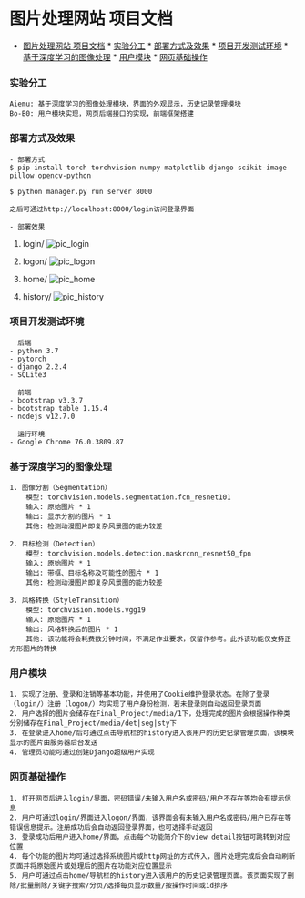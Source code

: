 # 图片处理网站 项目文档
* [图片处理网站 项目文档](#图片处理网站-项目文档)
         * [实验分工](#实验分工)
         * [部署方式及效果](#部署方式及效果)
         * [项目开发测试环境](#项目开发测试环境)
         * [基于深度学习的图像处理](#基于深度学习的图像处理)
         * [用户模块](#用户模块)
         * [网页基础操作](#网页基础操作)

### 实验分工
    Aiemu: 基于深度学习的图像处理模块，界面的外观显示，历史记录管理模块
    Bo-B0: 用户模块实现，网页后端接口的实现，前端框架搭建

### 部署方式及效果
    - 部署方式
    $ pip install torch torchvision numpy matplotlib django scikit-image pillow opencv-python 

    $ python manager.py run server 8000
    
    之后可通过http://localhost:8000/login访问登录界⾯

    - 部署效果
1. login/
![pic_login](https://tva1.sinaimg.cn/large/006y8mN6ly1g6x0icwrz3j31ip0u0gow.jpg)

2. logon/
![pic_logon](https://tva1.sinaimg.cn/large/006y8mN6ly1g6x0jnuhqdj31ip0u0dj3.jpg)

3. home/
![pic_home](https://tva1.sinaimg.cn/large/006y8mN6ly1g6x0kczw24j31ip0u0npe.jpg)

4. history/
![pic_history](https://tva1.sinaimg.cn/large/006y8mN6ly1g6x0l7jw8tj31ip0u0gsu.jpg)


### 项目开发测试环境
      后端
    - python 3.7
    - pytorch 
    - django 2.2.4
    - SQLite3
      
      前端 
    - bootstrap v3.3.7
    - bootstrap table 1.15.4
    - nodejs v12.7.0

      运行环境
    - Google Chrome 76.0.3809.87

### 基于深度学习的图像处理
    1. 图像分割（Segmentation）
        模型: torchvision.models.segmentation.fcn_resnet101
        输入: 原始图片 * 1
        输出: 显示分割的图片 * 1
        其他: 检测动漫图片即复杂风景图的能力较差
    
    2. 目标检测（Detection）
        模型: torchvision.models.detection.maskrcnn_resnet50_fpn
        输入: 原始图片 * 1
        输出: 带框、目标名称及可能性的图片 * 1
        其他: 检测动漫图片即复杂风景图的能力较差
    
    3. 风格转换（StyleTransition）
        模型: torchvision.models.vgg19
        输入: 原始图片 * 1
        输出: 风格转换后的图片 * 1
        其他: 该功能将会耗费数分钟时间，不满足作业要求，仅留作参考。此外该功能仅支持正方形图片的转换

### 用户模块
    1. 实现了注册、登录和注销等基本功能，并使用了Cookie维护登录状态。在除了登录（login/）注册（logon/）均实现了用户身份检测，若未登录则自动返回登录页面
    2. 用户选择的图片会储存在Final_Project/media/1下，处理完成的图片会根据操作种类分别储存在Final_Project/media/det|seg|sty下
    3. 在登录进入home/后可通过点击导航栏的history进入该用户的历史记录管理页面，该模块显示的图片由服务器后台发送
    4. 管理员功能可通过创建Django超级用户实现

### 网页基础操作
    1. 打开网页后进入login/界面，密码错误/未输入用户名或密码/用户不存在等均会有提示信息
    2. 用户可通过login/界面进入logon/界面，该界面会有未输入用户名或密码/用户已存在等错误信息提示。注册成功后会自动返回登录界面，也可选择手动返回
    3. 登录成功后用户进入home/界面，点击每个功能简介下的view detail按钮可跳转到对应位置
    4. 每个功能的图片均可通过选择系统图片或http网址的方式传入，图片处理完成后会自动刷新页面并将原始图片或处理后的图片在功能对应位置显示
    5. 用户可通过点击home/导航栏的history进入该用户的历史记录管理页面。该页面实现了删除/批量删除/关键字搜索/分页/选择每页显示数量/按操作时间或id排序
